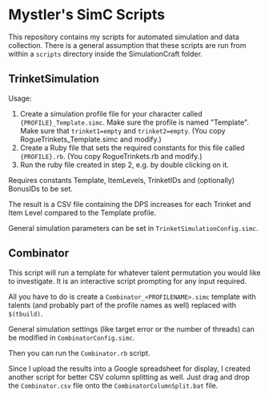 Mystler's SimC Scripts
======================

This repository contains my scripts for automated simulation and data collection.
There is a general assumption that these scripts are run from within a `scripts`
directory inside the SimulationCraft folder.

## TrinketSimulation

Usage:
1. Create a simulation profile file for your character called
   `{PROFILE}_Template.simc`.
   Make sure the profile is named "Template".
   Make sure that `trinket1=empty` and `trinket2=empty`.
   (You copy RogueTrinkets_Template.simc and modify.)
2. Create a Ruby file that sets the required constants for this file called
   `{PROFILE}.rb`.
   (You copy RogueTrinkets.rb and modify.)
3. Run the ruby file created in step 2, e.g. by double clicking on it.

Requires constants Template, ItemLevels, TrinketIDs and (optionally) BonusIDs to be set.

The result is a CSV file containing the DPS increases for each Trinket and Item Level
compared to the Template profile.

General simulation parameters can be set in `TrinketSimulationConfig.simc`.

## Combinator

This script will run a template for whatever talent permutation you would like to
investigate. It is an interactive script prompting for any input required.

All you have to do is create a `Combinator_<PROFILENAME>.simc` template with talents
(and probably part of the profile names as well) replaced with `$(tbuild)`.

General simulation settings (like target error or the number of threads) can be modified
in `CombinatorConfig.simc`.

Then you can run the `Combinator.rb` script.

Since I upload the results into a Google spreadsheet for display, I created another
script for better CSV column splitting as well. Just drag and drop the `Combinator.csv`
file onto the `CombinatorColumnSplit.bat` file.
